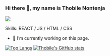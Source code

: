 

### Hi there 👋, my name is Thobile Nontenja
![](https://arturssmirnovs.github.io/github-profile-readme-generator/images/banner.png)


Skills: REACT / JS / HTML / CSS

- 🔭 I’m currently working on this page. 






[![Top Langs](https://github-readme-stats.vercel.app/api/top-langs/?username=Supa-Thobile2&layout=compact)](https://github.com/anuraghazra/github-readme-stats)
[![Thobile's GitHub stats](https://github-readme-stats.vercel.app/api?username=Supa-Thobile2)](https://github.com/Supa-Thobile2/Stats/edit/main/README.md)

